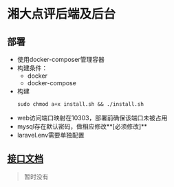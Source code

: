 # 湘大点评后端及后台

## 部署
* 使用docker-composer管理容器
* 构建条件：  
  *   docker
  *   docker-compose
* 构建
  ```
  sudo chmod a+x install.sh && ./install.sh
  ```
* web访问端口映射在10303，部署前确保该端口未被占用
* mysql存在默认密码，做相应修改**\[必须修改\]**
* laravel.env需要单独配置

## [接口文档](https://git.sky31.com/dinghaodong/UpickBackend/blob/master/api.md)
> 暂时没有
